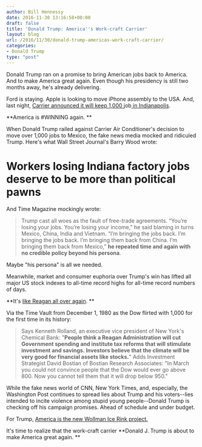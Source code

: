 ```yaml
---
author: Bill Hennessy
date: 2016-11-30 13:16:58+00:00
draft: false
title: 'Donald Trump: America''s Work-craft Carrier'
layout: blog
url: /2016/11/30/donald-trump-americas-work-craft-carrier/
categories:
- Donald Trump
type: "post"
---
```


Donald Trump ran on a promise to bring American jobs back to America. And to make America great again. Even though his presidency is still two months away, he's already delivering.

Ford is staying. Apple is looking to move iPhone assembly to the USA. And, last night, [Carrier announced it will keep 1,000 ](https://www.thegatewaypundit.com/2016/11/breaking-trump-reaches-agreement-carrier-keep-least-1000-american-jobs-us/)job[ in Indianapolis](https://www.thegatewaypundit.com/2016/11/breaking-trump-reaches-agreement-carrier-keep-least-1000-american-jobs-us/).

**America is #WINNING again. **

When Donald Trump railed against Carrier Air Conditioner's decision to move over 1,000 jobs to Mexico, the fake news media mocked and ridiculed Trump. Here's what Wall Street Journal's Barry Wood wrote:



# Workers losing Indiana factory jobs deserve to be more than political pawns



And Time Magazine mockingly wrote:



> Trump cast all woes as the fault of free-trade agreements. “You’re losing your jobs. You’re losing your income,” he said blaming in turns Mexico, China, India and Vietnam. “I’m bringing the jobs back. I’m bringing the jobs back. I’m bringing them back from China. I’m bringing them back from Mexico,” **he repeated time and again with no credible policy beyond his persona**.



Maybe "his persona" is all we needed.

Meanwhile, market and consumer euphoria over Trump's win has lifted all major US stock indexes to all-time record highs for all-time record numbers of days.

**It's [like Reagan all over again](https://content.time.com/time/subscriber/article/0,33009,924569,00.html). **

Via the Time Vault from December 1, 1980 as the Dow flirted with 1,000 for the first time in its history:



> Says Kenneth Rolland, an executive vice president of New York's Chemical Bank: "**People think a Reagan Administration will cut Government spending and institute tax reforms that will stimulate investment and savings. Investors believe that the climate will be very good for financial assets like stocks.**" Adds Investment Strategist David Bostian of Bostian Research Associates: "In March you could not convince people that the Dow would ever go above 800. Now you cannot tell them that it will drop below 950."



While the fake news world of CNN, New York Times, and, especially, the Washington Post continues to spread lies about Trump and his voters--lies intended to incite violence among stupid young people--Donald Trump is checking off his campaign promises. Ahead of schedule and under budget.

For Trump, [America is the new Wollman Ice Rink project.](https://www.realclearpolitics.com/articles/2016/11/29/will_donald_trump_do_for_infrastructure_what_he_did_for_wollman_rink_132445.html)

It's time to realize that the work-craft carrier **Donald J. Trump is about to make America great again. **


